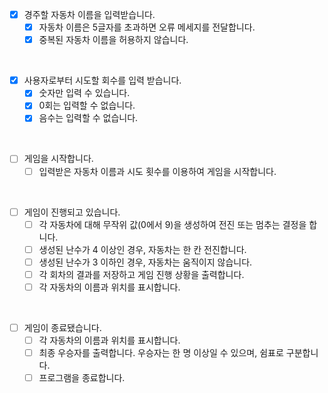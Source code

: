 
- [x] 경주할 자동차 이름을 입력받습니다.
    - [x] 자동차 이름은 5글자를 초과하면 오류 메세지를 전달합니다.
    - [x] 중복된 자동차 이름을 허용하지 않습니다.

<br>

- [x] 사용자로부터 시도할 회수를 입력 받습니다.
    - [x] 숫자만 입력 수 있습니다.
    - [x] 0회는 입력할 수 없습니다.
    - [x] 음수는 입력할 수 없습니다.

<br>

- [ ] 게임을 시작합니다.
    - [ ] 입력받은 자동차 이름과 시도 횟수를 이용하여 게임을 시작합니다.

<br>

- [ ] 게임이 진행되고 있습니다.
    - [ ] 각 자동차에 대해 무작위 값(0에서 9)을 생성하여 전진 또는 멈추는 결정을 합니다.
    - [ ] 생성된 난수가 4 이상인 경우, 자동차는 한 칸 전진합니다.
    - [ ] 생성된 난수가 3 이하인 경우, 자동차는 움직이지 않습니다.
    - [ ] 각 회차의 결과를 저장하고 게임 진행 상황을 출력합니다.
    - [ ] 각 자동차의 이름과 위치를 표시합니다.

<br>

- [ ] 게임이 종료됐습니다.
    - [ ] 각 자동차의 이름과 위치를 표시합니다.
    - [ ] 최종 우승자를 출력합니다. 우승자는 한 명 이상일 수 있으며, 쉼표로 구분합니다.
    - [ ] 프로그램을 종료합니다.
